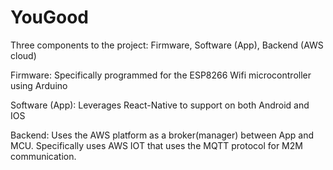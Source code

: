 # YouGood

Three components to the project: Firmware, Software (App), Backend (AWS cloud)

Firmware: Specifically programmed for the ESP8266 Wifi microcontroller using Arduino 

Software (App): Leverages React-Native to support on both Android and IOS

Backend: Uses the AWS platform as a broker(manager) between App and MCU. Specifically uses AWS IOT that uses the MQTT protocol for M2M communication. 

  

